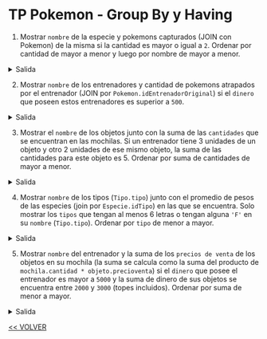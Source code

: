 # TP Pokemon - Group By y Having

1) Mostrar `nombre`  de la especie y pokemons capturados (JOIN con Pokemon) de la misma si la cantidad es mayor o igual a `2`. Ordenar por cantidad de mayor a menor y luego por nombre de mayor a menor.

<details>
    <summary>Salida</summary>

| nombre   | cantidad|
| :---:    | :---:   |
| Venusaur |3        |
| Zapdos   |2        |
| Mewtwo   |2        |
| Magneton |2        |

**4 filas**
</details>

2) Mostrar `nombre`  de los entrenadores y cantidad de pokemons atrapados por el entrenador (JOIN por `Pokemon.idEntrenadorOriginal`) si el `dinero` que poseen estos entrenadores es superior a `500`.

<details>
    <summary>Salida</summary>

| nombre        | cantidad|
| :---:         | :---:   |
| LucasMedina04 | 12      |
| Liono02       | 6       |
| abrilchauq    | 6       |
| ...           | ...     |

**4 filas**
</details>

3) Mostrar el `nombre`  de los objetos junto con la suma de las `cantidades` que se encuentran en las mochilas. Si un entrenador tiene 3 unidades de un objeto y otro 2 unidades de ese mismo objeto, la suma de las cantidades para este objeto es 5. Ordenar por suma de cantidades de mayor a menor.

<details>
    <summary>Salida</summary>

| nombre        | cantidades|
| :---:         | :---:     |
| Super Ball    | 35        |
| Poké Ball     | 34        |
| Piedra agua   | 2         |
| ...           | ...       |

**5 filas**
</details>

4) Mostrar `nombre`  de los tipos (`Tipo.tipo`) junto con el promedio de pesos de las especies (join por `Especie.idTipo`) en las que se encuentra. Solo mostrar los `tipos` que tengan al menos 6 letras o tengan alguna `'F'` en su `nombre`  (`Tipo.tipo`). Ordenar por `tipo` de menor a mayor.

<details>
    <summary>Salida</summary>

| tipo      | avg(peso) |
| :---:     | :---:     |
| Dragón    | 76.5999   |
| Eléctrico | 28.5153   |
| Fantasma  | 10.42     |
| ...       | ...       |

**5 filas**
</details>

5) Mostrar `nombre`  del entrenador y la suma de los `precios de venta` de los objetos en su mochila (la suma se calcula como la suma del producto de `mochila.cantidad * objeto.precioventa`) si el `dinero` que posee el entrenador es mayor a `5000` y la suma de dinero de sus objetos se encuentra entre `2000` y `3000` (topes incluidos). Ordenar por suma de menor a mayor.

<details>
    <summary>Salida</summary>

| nombre            | suma    |
| :---:             | :---:   |
| LucasMedina04     | 2000    |
| luchoxx87         | 2100    |
| magalirodriguez09 | 3000    |

**3 filas**
</details>

[<< VOLVER](../04%20BD/README.md)
